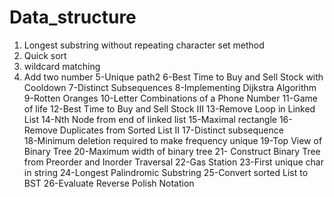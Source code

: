 # Data_structure
1. Longest substring without repeating character set method
2. Quick sort
3. wildcard matching
4. Add two number
5-Unique path2
6-Best Time to Buy and Sell Stock with Cooldown
7-Distinct Subsequences
8-Implementing Dijkstra Algorithm
9-Rotten Oranges
10-Letter Combinations of a Phone Number
11-Game of life
12-Best Time to Buy and Sell Stock III
13-Remove Loop in Linked List
14-Nth Node from end of linked list
15-Maximal rectangle
16-Remove Duplicates from Sorted List II
17-Distinct subsequence  
18-Minimum deletion required to make frequency unique
19-Top View of Binary Tree
20-Maximum width of binary tree
21- Construct Binary Tree from Preorder and Inorder Traversal
22-Gas Station
23-First unique char in string
24-Longest Palindromic Substring
25-Convert sorted List to BST
26-Evaluate Reverse Polish Notation
